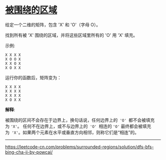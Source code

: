 # [被围绕的区域](https://leetcode-cn.com/problems/surrounded-regions/)

给定一个二维的矩阵，包含 'X' 和 'O'（字母 O）。

找到所有被 'X' 围绕的区域，并将这些区域里所有的 'O' 用 'X' 填充。

示例:

```
X X X X
X O O X
X X O X
X O X X
```

运行你的函数后，矩阵变为：

```
X X X X
X X X X
X X X X
X O X X
```


**解释**:

被围绕的区间不会存在于边界上，换句话说，任何边界上的` 'O' `都不会被填充为 `'X'`。 任何不在边界上，或不与边界上的` 'O' `相连的 `'O'` 最终都会被填充为` 'X'`。如果两个元素在水平或垂直方向相邻，则称它们是“相连”的。

---

 https://leetcode-cn.com/problems/surrounded-regions/solution/dfs-bfs-bing-cha-ji-by-powcai/ 

